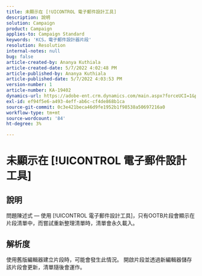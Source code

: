 ```yaml
---
title: 未顯示在 [!UICONTROL 電子郵件設計工具]
description: 說明
solution: Campaign
product: Campaign
applies-to: Campaign Standard
keywords: 'KCS，電子郵件設計器片段'
resolution: Resolution
internal-notes: null
bug: false
article-created-by: Ananya Kuthiala
article-created-date: 5/7/2022 4:02:48 PM
article-published-by: Ananya Kuthiala
article-published-date: 5/7/2022 4:03:53 PM
version-number: 1
article-number: KA-19402
dynamics-url: https://adobe-ent.crm.dynamics.com/main.aspx?forceUCI=1&pagetype=entityrecord&etn=knowledgearticle&id=36b31c1e-1fce-ec11-a7b5-0022480a8e40
exl-id: ef94f5e6-a493-4eff-ab6c-cf4de868b1ca
source-git-commit: 0c3e421beca46d9fe1952b1f98538a50697216a0
workflow-type: tm+mt
source-wordcount: '84'
ht-degree: 3%

---
```


# 未顯示在 [!UICONTROL 電子郵件設計工具]

## 說明

問題陳述式 — 使用 [!UICONTROL 電子郵件設計工具]，只有OOTB片段會顯示在片段清單中，而嘗試重新整理清單時，清單會永久載入。

## 解析度


使用舊版編輯器建立片段時，可能會發生此情況。 開啟片段並透過新編輯器儲存該片段會更新，清單隨後會運作。
